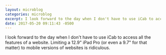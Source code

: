 ```yaml
---
layout: microblog
categories: microblog
excerpt: I look forward to the day when I don't have to use iCab to access all the features of a website. Limiting a 12.9" iPad Pro (or even a 9.7" for that matter) to mobile versions of websites is ridiculous.
date: 2017-05-20 09:11:43 -0500
---
```


I look forward to the day when I don't have to use iCab to access all the features of a website. Limiting a 12.9" iPad Pro (or even a 9.7" for that matter) to mobile versions of websites is ridiculous.